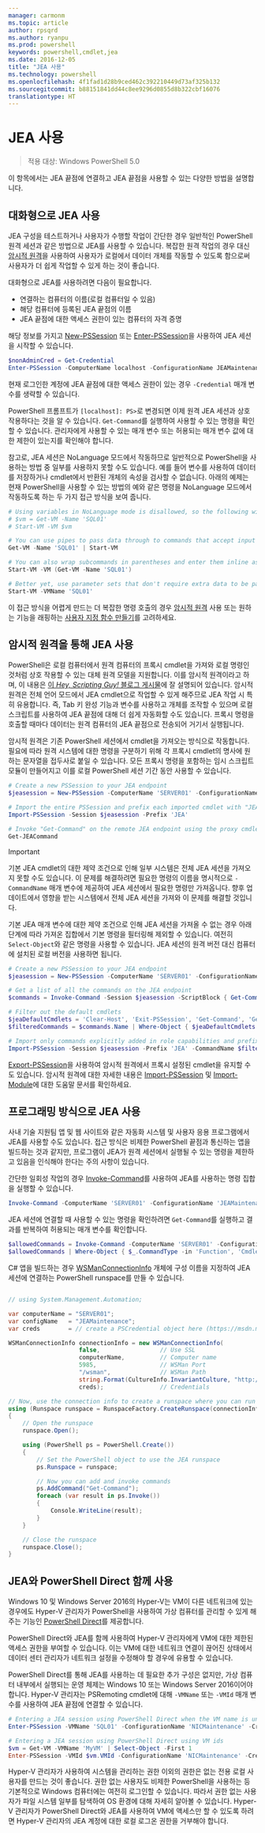 ```yaml
---
manager: carmonm
ms.topic: article
author: rpsqrd
ms.author: ryanpu
ms.prod: powershell
keywords: powershell,cmdlet,jea
ms.date: 2016-12-05
title: "JEA 사용"
ms.technology: powershell
ms.openlocfilehash: 4f1fad1d28b9ced462c392210449d73af325b132
ms.sourcegitcommit: b88151841dd44c8ee9296d0855d8b322cbf16076
translationtype: HT
---
```

# <a name="using-jea"></a>JEA 사용

> 적용 대상: Windows PowerShell 5.0

이 항목에서는 JEA 끝점에 연결하고 JEA 끝점을 사용할 수 있는 다양한 방법을 설명합니다.

## <a name="using-jea-interactively"></a>대화형으로 JEA 사용

JEA 구성을 테스트하거나 사용자가 수행할 작업이 간단한 경우 일반적인 PowerShell 원격 세션과 같은 방법으로 JEA를 사용할 수 있습니다.
복잡한 원격 작업의 경우 대신 [암시적 원격](#using-jea-with-implicit-remoting)을 사용하여 사용자가 로컬에서 데이터 개체를 작동할 수 있도록 함으로써 사용자가 더 쉽게 작업할 수 있게 하는 것이 좋습니다.

대화형으로 JEA를 사용하려면 다음이 필요합니다.
- 연결하는 컴퓨터의 이름(로컬 컴퓨터일 수 있음)
- 해당 컴퓨터에 등록된 JEA 끝점의 이름
- JEA 끝점에 대한 액세스 권한이 있는 컴퓨터의 자격 증명

해당 정보를 가지고 [New-PSSession](https://msdn.microsoft.com/powershell/reference/5.1/microsoft.powershell.core/New-PSSession) 또는 [Enter-PSSession](https://msdn.microsoft.com/en-us/powershell/reference/5.1/microsoft.powershell.core/enter-pssession)을 사용하여 JEA 세션을 시작할 수 있습니다.

```powershell
$nonAdminCred = Get-Credential
Enter-PSSession -ComputerName localhost -ConfigurationName JEAMaintenance -Credential $nonAdminCred
```

현재 로그인한 계정에 JEA 끝점에 대한 액세스 권한이 있는 경우 `-Credential` 매개 변수를 생략할 수 있습니다.

PowerShell 프롬프트가 `[localhost]: PS>`로 변경되면 이제 원격 JEA 세션과 상호 작용하다는 것을 알 수 있습니다.
`Get-Command`를 실행하여 사용할 수 있는 명령을 확인할 수 있습니다.
관리자에게 사용할 수 있는 매개 변수 또는 허용되는 매개 변수 값에 대한 제한이 있는지를 확인해야 합니다.

참고로, JEA 세션은 NoLanguage 모드에서 작동하므로 일반적으로 PowerShell을 사용하는 방법 중 일부를 사용하지 못할 수도 있습니다.
예를 들어 변수를 사용하여 데이터를 저장하거나 cmdlet에서 반환된 개체의 속성을 검사할 수 없습니다.
아래의 예제는 현재 PowerShell을 사용할 수 있는 방법의 예와 같은 명령을 NoLanguage 모드에서 작동하도록 하는 두 가지 접근 방식을 보여 줍니다.

```powershell
# Using variables in NoLanguage mode is disallowed, so the following will not work
# $vm = Get-VM -Name 'SQL01'
# Start-VM -VM $vm

# You can use pipes to pass data through to commands that accept input from the pipeline
Get-VM -Name 'SQL01' | Start-VM

# You can also wrap subcommands in parentheses and enter them inline as arguments
Start-VM -VM (Get-VM -Name 'SQL01')

# Better yet, use parameter sets that don't require extra data to be passed in when possible
Start-VM -VMName 'SQL01'
```

이 접근 방식을 어렵게 만드는 더 복잡한 명령 호출의 경우 [암시적 원격](#using-jea-with-implicit-remoting) 사용 또는 원하는 기능을 래핑하는 [사용자 지정 함수 만들기](role-capabilities.md#creating-custom-functions)를 고려하세요.

## <a name="using-jea-with-implicit-remoting"></a>암시적 원격을 통해 JEA 사용

PowerShell은 로컬 컴퓨터에서 원격 컴퓨터의 프록시 cmdlet을 가져와 로컬 명령인 것처럼 상호 작용할 수 있는 대체 원격 모델을 지원합니다.
이를 암시적 원격이라고 하며, 이 내용은 [이 *Hey, Scripting Guy!* 블로그 게시물](https://blogs.technet.microsoft.com/heyscriptingguy/2013/09/08/remoting-the-implicit-way/)에 잘 설명되어 있습니다.
암시적 원격은 전체 언어 모드에서 JEA cmdlet으로 작업할 수 있게 해주므로 JEA 작업 시 특히 유용합니다.
즉, Tab 키 완성 기능과 변수를 사용하고 개체를 조작할 수 있으며 로컬 스크립트를 사용하여 JEA 끝점에 대해 더 쉽게 자동화할 수도 있습니다.
프록시 명령을 호출할 때마다 데이터는 원격 컴퓨터의 JEA 끝점으로 전송되어 거기서 실행됩니다.

암시적 원격은 기존 PowerShell 세션에서 cmdlet을 가져오는 방식으로 작동합니다.
필요에 따라 원격 시스템에 대한 명령을 구분하기 위해 각 프록시 cmdlet의 명사에 원하는 문자열을 접두사로 붙일 수 있습니다.
모든 프록시 명령을 포함하는 임시 스크립트 모듈이 만들어지고 이를 로컬 PowerShell 세션 기간 동안 사용할 수 있습니다.

```powershell
# Create a new PSSession to your JEA endpoint
$jeasession = New-PSSession -ComputerName 'SERVER01' -ConfigurationName 'JEAMaintenance'

# Import the entire PSSession and prefix each imported cmdlet with "JEA"
Import-PSSession -Session $jeasession -Prefix 'JEA'

# Invoke "Get-Command" on the remote JEA endpoint using the proxy cmdlet
Get-JEACommand
```

> [!IMPORTANT]
> 기본 JEA cmdlet의 대한 제약 조건으로 인해 일부 시스템은 전체 JEA 세션을 가져오지 못할 수도 있습니다.
> 이 문제를 해결하려면 필요한 명령의 이름을 명시적으로 `-CommandName` 매개 변수에 제공하여 JEA 세션에서 필요한 명령만 가져옵니다.
> 향후 업데이트에서 영향을 받는 시스템에서 전체 JEA 세션을 가져와 이 문제를 해결할 것입니다.

기본 JEA 매개 변수에 대한 제약 조건으로 인해 JEA 세션을 가져올 수 없는 경우 아래 단계에 따라 가져온 집합에서 기본 명령을 필터링해 제외할 수 있습니다.
여전히 `Select-Object`와 같은 명령을 사용할 수 있습니다. JEA 세션의 원격 버전 대신 컴퓨터에 설치된 로컬 버전을 사용하면 됩니다.

```powershell
# Create a new PSSession to your JEA endpoint
$jeasession = New-PSSession -ComputerName 'SERVER01' -ConfigurationName 'JEAMaintenance'

# Get a list of all the commands on the JEA endpoint
$commands = Invoke-Command -Session $jeasession -ScriptBlock { Get-Command }

# Filter out the default cmdlets
$jeaDefaultCmdlets = 'Clear-Host', 'Exit-PSSession', 'Get-Command', 'Get-FormatData', 'Get-Help', 'Measure-Object', 'Out-Default', 'Select-Object'
$filteredCommands = $commands.Name | Where-Object { $jeaDefaultCmdlets -notcontains $_ }

# Import only commands explicitly added in role capabilities and prefix each imported cmdlet with "JEA"
Import-PSSession -Session $jeasession -Prefix 'JEA' -CommandName $filteredCommands 
```

[Export-PSSession](https://msdn.microsoft.com/powershell/reference/5.1/microsoft.powershell.utility/Export-PSSession)을 사용하여 암시적 원격에서 프록시 설정된 cmdlet을 유지할 수도 있습니다.
암시적 원격에 대한 자세한 내용은 [Import-PSSession](https://msdn.microsoft.com/en-us/powershell/reference/5.1/microsoft.powershell.utility/import-pssession) 및 [Import-Module](https://msdn.microsoft.com/en-us/powershell/reference/5.1/microsoft.powershell.core/import-module)에 대한 도움말 문서를 확인하세요.

## <a name="using-jea-programatically"></a>프로그래밍 방식으로 JEA 사용

사내 기술 지원팀 앱 및 웹 사이트와 같은 자동화 시스템 및 사용자 응용 프로그램에서 JEA를 사용할 수도 있습니다.
접근 방식은 비제한 PowerShell 끝점과 통신하는 앱을 빌드하는 것과 같지만, 프로그램이 JEA가 원격 세션에서 실행될 수 있는 명령을 제한하고 있음을 인식해야 한다는 주의 사항이 있습니다.

간단한 일회성 작업의 경우 [Invoke-Command](https://msdn.microsoft.com/en-us/powershell/reference/5.1/microsoft.powershell.core/invoke-command)를 사용하여 JEA를 사용하는 명령 집합을 실행할 수 있습니다.

```powershell
Invoke-Command -ComputerName 'SERVER01' -ConfigurationName 'JEAMaintenance' -ScriptBlock { Get-Process; Get-Service }
```

JEA 세션에 연결할 때 사용할 수 있는 명령을 확인하려면 `Get-Command`를 실행하고 결과를 반복하여 허용되는 매개 변수를 확인합니다.

```powershell
$allowedCommands = Invoke-Command -ComputerName 'SERVER01' -ConfigurationName 'JEAMaintenance' -ScriptBlock { Get-Command }
$allowedCommands | Where-Object { $_.CommandType -in 'Function', 'Cmdlet' } | Format-Table Name, Parameters
```

C# 앱을 빌드하는 경우 [WSManConnectionInfo](https://msdn.microsoft.com/en-us/library/system.management.automation.runspaces.wsmanconnectioninfo(v=vs.85).aspx) 개체에 구성 이름을 지정하여 JEA 세션에 연결하는 PowerShell runspace를 만들 수 있습니다.

```csharp

// using System.Management.Automation;

var computerName = "SERVER01";
var configName   = "JEAMaintenance";
var creds        = // create a PSCredential object here (https://msdn.microsoft.com/en-us/library/system.management.automation.pscredential(v=vs.85).aspx)

WSManConnectionInfo connectionInfo = new WSManConnectionInfo(
                    false,                 // Use SSL
                    computerName,          // Computer name
                    5985,                  // WSMan Port
                    "/wsman",              // WSMan Path
                    string.Format(CultureInfo.InvariantCulture, "http://schemas.microsoft.com/powershell/{0}", configName),  // Connection URI with config name
                    creds);                // Credentials

// Now, use the connection info to create a runspace where you can run the commands
using (Runspace runspace = RunspaceFactory.CreateRunspace(connectionInfo))
{
    // Open the runspace
    runspace.Open();

    using (PowerShell ps = PowerShell.Create())
    {
        // Set the PowerShell object to use the JEA runspace
        ps.Runspace = runspace;

        // Now you can add and invoke commands
        ps.AddCommand("Get-Command");
        foreach (var result in ps.Invoke())
        {
            Console.WriteLine(result);
        }
    }

    // Close the runspace
    runspace.Close();
}
```

## <a name="using-jea-with-powershell-direct"></a>JEA와 PowerShell Direct 함께 사용

Windows 10 및 Windows Server 2016의 Hyper-V는 VM이 다른 네트워크에 있는 경우에도 Hyper-V 관리자가 PowerShell을 사용하여 가상 컴퓨터를 관리할 수 있게 해주는 기능인 [PowerShell Direct](https://msdn.microsoft.com/en-us/virtualization/hyperv_on_windows/user_guide/vmsession)를 제공합니다.

PowerShell Direct와 JEA를 함께 사용하여 Hyper-V 관리자에게 VM에 대한 제한된 액세스 권한을 부여할 수 있습니다. 이는 VM에 대한 네트워크 연결이 끊어진 상태에서 데이터 센터 관리자가 네트워크 설정을 수정해야 할 경우에 유용할 수 있습니다.

PowerShell Direct를 통해 JEA를 사용하는 데 필요한 추가 구성은 없지만, 가상 컴퓨터 내부에서 실행되는 운영 체제는 Windows 10 또는 Windows Server 2016이어야 합니다.
Hyper-V 관리자는 PSRemoting cmdlet에 대해 `-VMName` 또는 `-VMId` 매개 변수를 사용하여 JEA 끝점에 연결할 수 있습니다.

```powershell
# Entering a JEA session using PowerShell Direct when the VM name is unique
Enter-PSSession -VMName 'SQL01' -ConfigurationName 'NICMaintenance' -Credential 'localhost\JEAformyHoster'

# Entering a JEA session using PowerShell Direct using VM ids
$vm = Get-VM -VMName 'MyVM' | Select-Object -First 1
Enter-PSSession -VMId $vm.VMId -ConfigurationName 'NICMaintenance' -Credential 'localhost\JEAformyHoster'
```

Hyper-V 관리자가 사용하여 시스템을 관리하는 권한 이외의 권한은 없는 전용 로컬 사용자를 만드는 것이 좋습니다.
권한 없는 사용자도 비제한 PowerShell을 사용하는 등 기본적으로 Windows 컴퓨터에는 여전히 로그인할 수 있습니다.
따라서 권한 없는 사용자가 파일 시스템 일부를 탐색하여 OS 환경에 대해 자세히 알아볼 수 있습니다.
Hyper-V 관리자가 PowerShell Direct와 JEA를 사용하여 VM에 액세스만 할 수 있도록 하려면 Hyper-V 관리자의 JEA 계정에 대한 로컬 로그온 권한을 거부해야 합니다.